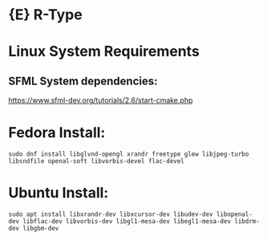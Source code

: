 # {E} R-Type

# Linux System Requirements
## SFML System dependencies:
https://www.sfml-dev.org/tutorials/2.6/start-cmake.php


# Fedora Install:
```sudo dnf install libglvnd-opengl xrandr freetype glew libjpeg-turbo libsndfile openal-soft libvorbis-devel flac-devel```

# Ubuntu Install:
```sudo apt install libxrandr-dev libxcursor-dev libudev-dev libopenal-dev libflac-dev libvorbis-dev libgl1-mesa-dev libegl1-mesa-dev libdrm-dev libgbm-dev```